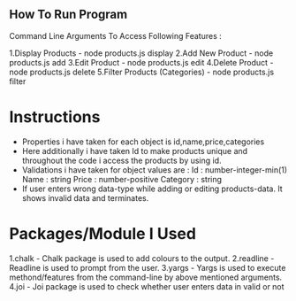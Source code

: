 ## **How To Run Program**
Command Line Arguments To Access Following Features :

1.Display Products - node products.js display
2.Add New Product  - node products.js add
3.Edit Product     - node products.js edit
4.Delete Product   - node products.js delete
5.Filter Products (Categories) - node products.js filter

# **Instructions**

* Properties i have taken for each object is id,name,price,categories
* Here additionally i have taken Id to make products unique and throughout the code i access the products by using id.
* Validations i have taken for object values are :
  Id       : number-integer-min(1)
  Name     : string
  Price    : number-positive
  Category : string
* If user enters wrong data-type while adding or editing products-data. It shows invalid data and terminates.

# **Packages/Module I Used**

1.chalk - Chalk package is used to add colours to the output.
2.readline - Readline is used to prompt from the user.
3.yargs - Yargs is used to execute methond/features from the command-line by above mentioned arguments.
4.joi - Joi package is used to check whether user enters data in valid or not 